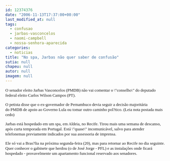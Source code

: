 ```yaml
---
id: 12374376
date: "2006-11-13T17:37:00+00:00"
last_modified_at: null
tags:
  - confusao
  - jarbas-vasconcelos
  - naomi-campbell
  - nossa-senhora-aparecida
categories:
  - noticias
title: "No spa, Jarbas não quer saber de confusão"
sutia: null
chapeu: null
autor: null
imagem: null
---
```

<p><FONT size=2></p>
<p><P><FONT face=Verdana>O senador eleito Jarbas Vasconcelos (PMDB) não vai comentar o \"conselho\" do deputado federal eleito Carlos Wilson Campos (PT). </FONT></P></p>
<p><P><FONT face=Verdana>O petista disse que o ex-governador de Pernambuco devia seguir a decisão majoritária do&nbsp;PMDB de apoio ao Governo Lula&nbsp;ou tomar outro caminho pol?tico. (Leia nota postada mais cedo)</FONT></P></p>
<p><P><FONT face=Verdana>Jarbas está hospedado em um spa, em Aldeia, no Recife. Tirou mais uma semana de descanso, após curta temporada em Portugal. Está \"quase\" incomunicável, salvo para atender telefonemas previamente indicados por sua&nbsp;assessoria de imprensa.&nbsp;</FONT></P></p>
<p><P><FONT face=Verdana>Ele só vai a Bras?lia na próxima segunda-feira (20), mas para retornar ao Recife no dia seguinte. Quer conhecer o gabinete que herdou (o de José Jorge - PFL) e as instalações onde ficará hospedado - provavelmente um apartamento funcional reservado aos senadores.&nbsp;</FONT></P></FONT> </p>
